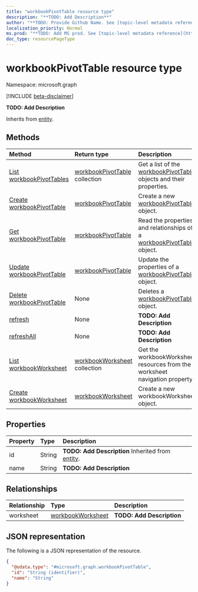```yaml
---
title: "workbookPivotTable resource type"
description: "**TODO: Add Description**"
author: "**TODO: Provide Github Name. See [topic-level metadata reference](https://msgo.azurewebsites.net/add/document/guidelines/metadata.html#topic-level-metadata)**"
localization_priority: Normal
ms.prod: "**TODO: Add MS prod. See [topic-level metadata reference](https://msgo.azurewebsites.net/add/document/guidelines/metadata.html#topic-level-metadata)**"
doc_type: resourcePageType
---
```


# workbookPivotTable resource type

Namespace: microsoft.graph

[!INCLUDE [beta-disclaimer](../../includes/beta-disclaimer.md)]

**TODO: Add Description**


Inherits from [entity](../resources/entity.md).

## Methods
|Method|Return type|Description|
|:---|:---|:---|
|[List workbookPivotTables](../api/workbookpivottable-list.md)|[workbookPivotTable](../resources/workbookpivottable.md) collection|Get a list of the [workbookPivotTable](../resources/workbookpivottable.md) objects and their properties.|
|[Create workbookPivotTable](../api/workbookpivottable-create.md)|[workbookPivotTable](../resources/workbookpivottable.md)|Create a new [workbookPivotTable](../resources/workbookpivottable.md) object.|
|[Get workbookPivotTable](../api/workbookpivottable-get.md)|[workbookPivotTable](../resources/workbookpivottable.md)|Read the properties and relationships of a [workbookPivotTable](../resources/workbookpivottable.md) object.|
|[Update workbookPivotTable](../api/workbookpivottable-update.md)|[workbookPivotTable](../resources/workbookpivottable.md)|Update the properties of a [workbookPivotTable](../resources/workbookpivottable.md) object.|
|[Delete workbookPivotTable](../api/workbookpivottable-delete.md)|None|Deletes a [workbookPivotTable](../resources/workbookpivottable.md) object.|
|[refresh](../api/workbookpivottable-refresh.md)|None|**TODO: Add Description**|
|[refreshAll](../api/workbookpivottable-refreshall.md)|None|**TODO: Add Description**|
|[List workbookWorksheet](../api/workbookpivottable-list-worksheet.md)|[workbookWorksheet](../resources/workbookworksheet.md) collection|Get the workbookWorksheet resources from the worksheet navigation property.|
|[Create workbookWorksheet](../api/workbookpivottable-post-worksheet.md)|[workbookWorksheet](../resources/workbookworksheet.md)|Create a new workbookWorksheet object.|

## Properties
|Property|Type|Description|
|:---|:---|:---|
|id|String|**TODO: Add Description** Inherited from [entity](../resources/entity.md).|
|name|String|**TODO: Add Description**|

## Relationships
|Relationship|Type|Description|
|:---|:---|:---|
|worksheet|[workbookWorksheet](../resources/workbookworksheet.md)|**TODO: Add Description**|

## JSON representation
The following is a JSON representation of the resource.
<!-- {
  "blockType": "resource",
  "keyProperty": "id",
  "@odata.type": "microsoft.graph.workbookPivotTable",
  "baseType": "microsoft.graph.entity",
  "openType": false
}
-->
``` json
{
  "@odata.type": "#microsoft.graph.workbookPivotTable",
  "id": "String (identifier)",
  "name": "String"
}
```

